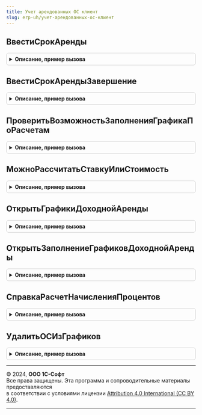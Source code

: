 ```yaml
---
title: Учет арендованных ОС клиент
slug: erp-uh/учет-арендованных-ос-клиент
---
```



## ВвестиСрокАренды
<details style="margin: 1em 0; padding: 0.5em; border: 1px solid #ccc; border-radius: 6px;">

<summary style="font-weight: bold; cursor: pointer;">Описание, пример вызова</summary>

```bsl

// Открывает форму для ввод срока аренды, после ввода устанавливает срок в объекте.
//
// Параметры:
// 	Форма - ФормаКлиентскогоПриложения - Форма.
// 	Объект - ДанныеФормыСтруктура - Объект.
// 	ОбработчикЗавершения - Неопределено - Обработчик формы, который нужно вызвать после ввода срока.
Процедура ВвестиСрокАренды(Форма, Объект, ОбработчикЗавершения = Неопределено) Экспорт
```

Пример вызова
```bsl
УчетАрендованныхОСКлиент.ВвестиСрокАренды(Форма, Объект, ОбработчикЗавершения);
```
</details>

## ВвестиСрокАрендыЗавершение
<details style="margin: 1em 0; padding: 0.5em; border: 1px solid #ccc; border-radius: 6px;">

<summary style="font-weight: bold; cursor: pointer;">Описание, пример вызова</summary>

```bsl

Процедура ВвестиСрокАрендыЗавершение(РезультатЗакрытия, ДополнительныеПараметры) Экспорт
```

Пример вызова
```bsl
УчетАрендованныхОСКлиент.ВвестиСрокАрендыЗавершение(РезультатЗакрытия, ДополнительныеПараметры) 
```
</details>

## ПроверитьВозможностьЗаполненияГрафикаПоРасчетам
<details style="margin: 1em 0; padding: 0.5em; border: 1px solid #ccc; border-radius: 6px;">

<summary style="font-weight: bold; cursor: pointer;">Описание, пример вызова</summary>

```bsl

// Проверяет возможность заполнения графика оплат и начислений по данным раздела "Расчеты"
//
// Параметры:
// 	Объект - ДокументОбъект.ЗаключениеДоговораАренды, ДокументОбъект.ИзменениеУсловийДоговораАренды -
//  РеквизитыДоговора - Структура -
//
// Возвращаемое значение:
// 	Булево - Истина, если можно заполнить
Функция ПроверитьВозможностьЗаполненияГрафикаПоРасчетам(Объект, РеквизитыДоговора) Экспорт
```

Пример вызова
```bsl
Результат = УчетАрендованныхОСКлиент.ПроверитьВозможностьЗаполненияГрафикаПоРасчетам(Объект, РеквизитыДоговора) 
```
</details>

## МожноРассчитатьСтавкуИлиСтоимость
<details style="margin: 1em 0; padding: 0.5em; border: 1px solid #ccc; border-radius: 6px;">

<summary style="font-weight: bold; cursor: pointer;">Описание, пример вызова</summary>

```bsl

// Проверяет возможность расчета ставки или стоимости.
//
// Параметры:
// 	Объект - ДокументОбъект.ЗаключениеДоговораАренды, ДокументОбъект.ИзменениеУсловийДоговораАренды, ДокументОбъект.ВводОстатковВзаиморасчетовПоАренде -
// 	РеквизитыДоговора - Структура -
// 	ИмяТабличнойЧастиОС - Строка -
// 	СообщатьОбОшибках - Булево -
// 	ПредыдущиеУсловия - Неопределено, Структура - См. УчетАрендованныхОС.СтоимостьПоПредыдущимУсловиям
//
// Возвращаемое значение:
// 	Булево -
Функция МожноРассчитатьСтавкуИлиСтоимость(Объект, РеквизитыДоговора, ИмяТабличнойЧастиОС, СообщатьОбОшибках = Истина, ПредыдущиеУсловия = Неопределено) Экспорт
```

Пример вызова
```bsl
Результат = УчетАрендованныхОСКлиент.МожноРассчитатьСтавкуИлиСтоимость(Объект, РеквизитыДоговора, ИмяТабличнойЧастиОС, СообщатьОбОшибках, ПредыдущиеУсловия);
```
</details>

## ОткрытьГрафикиДоходнойАренды
<details style="margin: 1em 0; padding: 0.5em; border: 1px solid #ccc; border-radius: 6px;">

<summary style="font-weight: bold; cursor: pointer;">Описание, пример вызова</summary>

```bsl

Процедура ОткрытьГрафикиДоходнойАренды(Объект, Форма, ОсновноеСредство, АдресГрафиков, ОписаниеОповещения) Экспорт
```

Пример вызова
```bsl
УчетАрендованныхОСКлиент.ОткрытьГрафикиДоходнойАренды(Объект, Форма, ОсновноеСредство, АдресГрафиков, ОписаниеОповещения) 
```
</details>

## ОткрытьЗаполнениеГрафиковДоходнойАренды
<details style="margin: 1em 0; padding: 0.5em; border: 1px solid #ccc; border-radius: 6px;">

<summary style="font-weight: bold; cursor: pointer;">Описание, пример вызова</summary>

```bsl

Процедура ОткрытьЗаполнениеГрафиковДоходнойАренды(Объект, Форма, ВыбранныеОС, АдресГрафиков, ОписаниеОповещения) Экспорт
```

Пример вызова
```bsl
УчетАрендованныхОСКлиент.ОткрытьЗаполнениеГрафиковДоходнойАренды(Объект, Форма, ВыбранныеОС, АдресГрафиков, ОписаниеОповещения) 
```
</details>

## СправкаРасчетНачисленияПроцентов
<details style="margin: 1em 0; padding: 0.5em; border: 1px solid #ccc; border-radius: 6px;">

<summary style="font-weight: bold; cursor: pointer;">Описание, пример вызова</summary>

```bsl

// Формирует печатную форму Справки-расчета начисления процентов
//
// Параметры:
//  Форма - см. Документ.ПередачаОСВАренду2_4.Форма.ФормаДокумента
//
Процедура СправкаРасчетНачисленияПроцентов(Форма) Экспорт
```

Пример вызова
```bsl
УчетАрендованныхОСКлиент.СправкаРасчетНачисленияПроцентов(Форма) 
```
</details>

## УдалитьОСИзГрафиков
<details style="margin: 1em 0; padding: 0.5em; border: 1px solid #ccc; border-radius: 6px;">

<summary style="font-weight: bold; cursor: pointer;">Описание, пример вызова</summary>

```bsl

// Удаляет основное средство из графиков документа
//
// Параметры:
//  Объект - см. Документ.ПередачаОСВАренду2_4
//  ОсновноеСредство - СправочникСсылка.ОбъектыЭксплуатации
//
Процедура УдалитьОСИзГрафиков(Объект, ОсновноеСредство) Экспорт
```

Пример вызова
```bsl
УчетАрендованныхОСКлиент.УдалитьОСИзГрафиков(Объект, ОсновноеСредство) 
```
</details>

---

© 2024, **ООО 1С-Софт**  
Все права защищены. Эта программа и сопроводительные материалы предоставляются  
в соответствии с условиями лицензии [Attribution 4.0 International (CC BY 4.0)](https://creativecommons.org/licenses/by/4.0/legalcode).

---
